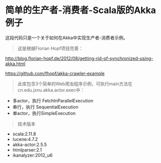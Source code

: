 # 简单的生产者-消费者-Scala版的Akka例子
  
这段代码只是一个关于如何在Akka中实现生产者-消费者示例。

> 这是根据Florian Hopf项目完善：

http://blog.florian-hopf.de/2012/08/getting-rid-of-synchronized-using-akka.html

https://github.com/fhopf/akka-crawler-example

> 此库包含3个简单的Web爬虫程序示例，可执行main方法在cn.edu.jxnu.akka.actor.exec中：

* 多actor，执行 FetchInParallelExecution
* 串行，执行 SequentialExecution
* 单actor，执行SimpleExecution

> 技术版本

* scala:2.11.8
* lucene:4.7.2
* akka-actor:2.5.5
* htmlparser:2.1
* ikanalyzer:2012_u6
